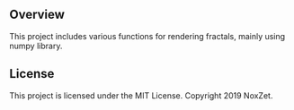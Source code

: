 ## Overview
This project includes various functions for rendering fractals, mainly using numpy library.

## License
This project is licensed under the MIT License. Copyright 2019 NoxZet.